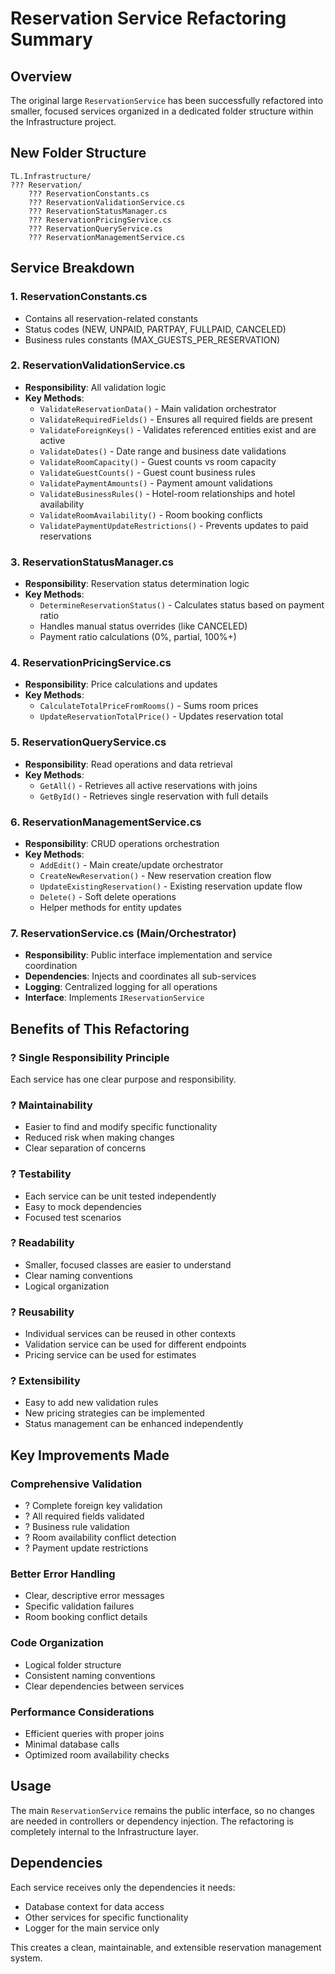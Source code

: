# Reservation Service Refactoring Summary

## Overview
The original large `ReservationService` has been successfully refactored into smaller, focused services organized in a dedicated folder structure within the Infrastructure project.

## New Folder Structure
```
TL.Infrastructure/
??? Reservation/
    ??? ReservationConstants.cs
    ??? ReservationValidationService.cs
    ??? ReservationStatusManager.cs
    ??? ReservationPricingService.cs
    ??? ReservationQueryService.cs
    ??? ReservationManagementService.cs
```

## Service Breakdown

### 1. **ReservationConstants.cs**
- Contains all reservation-related constants
- Status codes (NEW, UNPAID, PARTPAY, FULLPAID, CANCELED)
- Business rules constants (MAX_GUESTS_PER_RESERVATION)

### 2. **ReservationValidationService.cs**
- **Responsibility**: All validation logic
- **Key Methods**:
  - `ValidateReservationData()` - Main validation orchestrator
  - `ValidateRequiredFields()` - Ensures all required fields are present
  - `ValidateForeignKeys()` - Validates referenced entities exist and are active
  - `ValidateDates()` - Date range and business date validations
  - `ValidateRoomCapacity()` - Guest counts vs room capacity
  - `ValidateGuestCounts()` - Guest count business rules
  - `ValidatePaymentAmounts()` - Payment amount validations
  - `ValidateBusinessRules()` - Hotel-room relationships and hotel availability
  - `ValidateRoomAvailability()` - Room booking conflicts
  - `ValidatePaymentUpdateRestrictions()` - Prevents updates to paid reservations

### 3. **ReservationStatusManager.cs**
- **Responsibility**: Reservation status determination logic
- **Key Methods**:
  - `DetermineReservationStatus()` - Calculates status based on payment ratio
  - Handles manual status overrides (like CANCELED)
  - Payment ratio calculations (0%, partial, 100%+)

### 4. **ReservationPricingService.cs**
- **Responsibility**: Price calculations and updates
- **Key Methods**:
  - `CalculateTotalPriceFromRooms()` - Sums room prices
  - `UpdateReservationTotalPrice()` - Updates reservation total

### 5. **ReservationQueryService.cs**
- **Responsibility**: Read operations and data retrieval
- **Key Methods**:
  - `GetAll()` - Retrieves all active reservations with joins
  - `GetById()` - Retrieves single reservation with full details

### 6. **ReservationManagementService.cs**
- **Responsibility**: CRUD operations orchestration
- **Key Methods**:
  - `AddEdit()` - Main create/update orchestrator
  - `CreateNewReservation()` - New reservation creation flow
  - `UpdateExistingReservation()` - Existing reservation update flow
  - `Delete()` - Soft delete operations
  - Helper methods for entity updates

### 7. **ReservationService.cs** (Main/Orchestrator)
- **Responsibility**: Public interface implementation and service coordination
- **Dependencies**: Injects and coordinates all sub-services
- **Logging**: Centralized logging for all operations
- **Interface**: Implements `IReservationService`

## Benefits of This Refactoring

### ? **Single Responsibility Principle**
Each service has one clear purpose and responsibility.

### ? **Maintainability**
- Easier to find and modify specific functionality
- Reduced risk when making changes
- Clear separation of concerns

### ? **Testability**
- Each service can be unit tested independently
- Easy to mock dependencies
- Focused test scenarios

### ? **Readability**
- Smaller, focused classes are easier to understand
- Clear naming conventions
- Logical organization

### ? **Reusability**
- Individual services can be reused in other contexts
- Validation service can be used for different endpoints
- Pricing service can be used for estimates

### ? **Extensibility**
- Easy to add new validation rules
- New pricing strategies can be implemented
- Status management can be enhanced independently

## Key Improvements Made

### **Comprehensive Validation**
- ? Complete foreign key validation
- ? All required fields validated
- ? Business rule validation
- ? Room availability conflict detection
- ? Payment update restrictions

### **Better Error Handling**
- Clear, descriptive error messages
- Specific validation failures
- Room booking conflict details

### **Code Organization**
- Logical folder structure
- Consistent naming conventions
- Clear dependencies between services

### **Performance Considerations**
- Efficient queries with proper joins
- Minimal database calls
- Optimized room availability checks

## Usage
The main `ReservationService` remains the public interface, so no changes are needed in controllers or dependency injection. The refactoring is completely internal to the Infrastructure layer.

## Dependencies
Each service receives only the dependencies it needs:
- Database context for data access
- Other services for specific functionality
- Logger for the main service only

This creates a clean, maintainable, and extensible reservation management system.